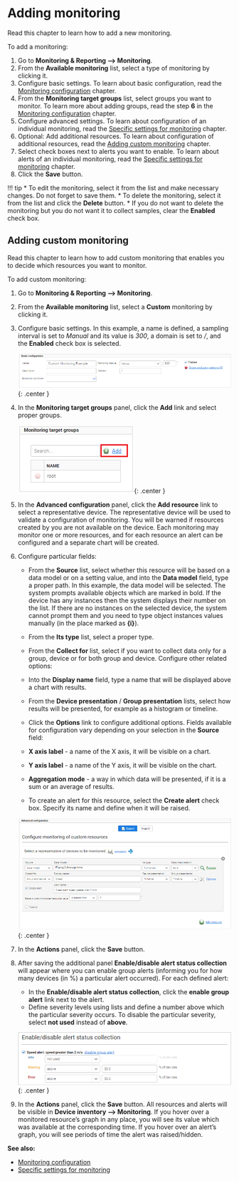 # Adding monitoring

Read this chapter to learn how to add a new monitoring.

To add a monitoring:

1. Go to **Monitoring & Reporting —> Monitoring**.
2. From the **Available monitoring** list, select a type of monitoring by clicking it.
3. Configure basic settings. To learn about basic configuration, read the [Monitoring configuration](Monitoring_configuration.html) chapter.
4. From the **Monitoring target groups** list, select groups you want to monitor. To learn more about adding groups, read the step **6** in the [Monitoring configuration](Monitoring_Configuration.html) chapter.
5. Configure advanced settings. To learn about configuration of an individual monitoring, read the [Specific settings for monitoring](Monitoring_Type_Specific_Settings.html) chapter.
6. Optional: Add additional resources. To learn about configuration of additional resources, read the [Adding custom monitoring](#adding-custom-monitoring) chapter.
7. Select check boxes next to alerts you want to enable. To learn about alerts of an individual monitoring, read the [Specific settings for monitoring](Monitoring_Type_Specific_Settings.html) chapter.
8. Click the **Save** button.

!!! tip
    * To edit the monitoring, select it from the list and make necessary changes. Do not forget to save them.
    * To delete the monitoring, select it from the list and click the **Delete** button.
    * If you do not want to delete the monitoring but you do not want it to collect samples, clear the **Enabled** check box.

## Adding custom monitoring

Read this chapter to learn how to add custom monitoring that enables you to decide which resources you want to monitor.

To add custom monitoring:

1. Go to **Monitoring & Reporting —> Monitoring**.
2. From the **Available monitoring** list, select a **Custom** monitoring by clicking it.
3. Configure basic settings. In this example, a name is defined, a sampling interval is set to *Manual* and its value is *300*, a domain is set to */*, and the **Enabled** check box is selected.

    ![Basic configuration](images/Custom_monitoring.png){: .center }

4. In the **Monitoring target groups** panel, click the **Add** link and select proper groups.

    ![Selecting groups](images/Custom_monitoring_groups.png){: .center }

5. In the **Advanced configuration** panel, click the **Add resource** link to select a representative device. The representative device will be used to validate a configuration of monitoring. You will be warned if resources created by you are not available on the device. Each monitoring may monitor one or more resources, and for each resource an alert can be configured and a separate chart will be created.
6. Configure particular fields:

    * From the **Source** list, select whether this resource will be based on a data model or on a setting value, and into the **Data model** field, type a proper path. In this example, the data model will be selected. The system prompts available objects which are marked in bold. If the device has any instances then the system displays their number on the list. If there are no instances on the selected device, the system cannot prompt them and you need to type object instances values manually (in the place marked as **{i}**).
    * From the **Its type** list, select a proper type.
    * From the **Collect for** list, select if you want to collect data only for a group, device or for both group and device. Configure other related options:

    * Into the **Display name** field, type a name that will be displayed above a chart with results.
    * From the **Device presentation** / **Group presentation** lists, select how results will be presented, for example as a histogram or timeline.
    * Click the **Options** link to configure additional options. Fields available for configuration vary depending on your selection in the **Source** field:

     * **X axis label** - a name of the X axis, it will be visible on a chart.
     * **Y axis label** - a name of the Y axis, it will be visible on the chart.
     * **Aggregation mode** - a way in which data will be presented, if it is a sum or an average of results.

     * To create an alert for this resource, select the **Create alert** check box. Specify its name and define when it will be raised.

    ![Configuring advanced settings](images/Custom_monitoring_configuration.png){: .center }

7. In the **Actions** panel, click the **Save** button.
8. After saving the additional panel **Enable/disable alert status collection** will appear where you can enable group alerts (informing you for how many devices (in %) a particular alert occurred). For each defined alert:

    * In the **Enable/disable alert status collection**, click the **enable group alert** link next to the alert.
    * Define severity levels using lists and define a number above which the particular severity occurs. To disable the particular severity, select **not used** instead of **above**.

    ![Enabling alerts](images/Custom_monitoring_alerts.png){: .center }


9. In the **Actions** panel, click the **Save** button. All resources and alerts will be visible in **Device inventory —> Monitoring**. If you hover over a monitored resource’s graph in any place, you will see its value which was available at the corresponding time. If you hover over an alert’s graph, you will see periods of time the alert was raised/hidden.


**See also:**

* [Monitoring configuration](Monitoring_configuration.html)
* [Specific settings for monitoring](Monitoring_Type_Specific_Settings.html)
